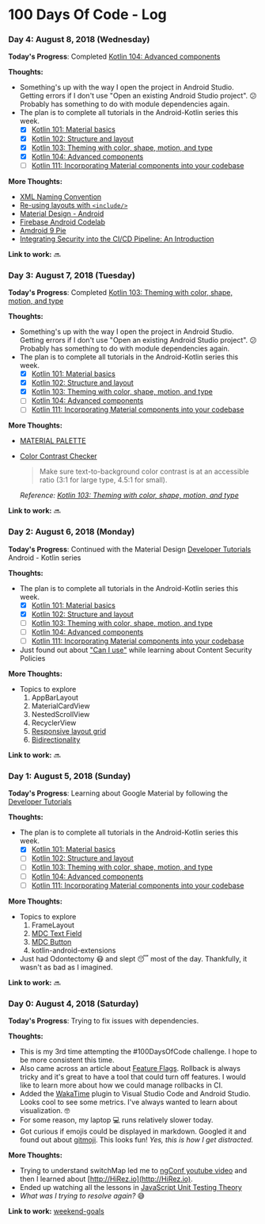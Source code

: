# 100 Days Of Code - Log

### Day 4: August 8, 2018 (Wednesday)

**Today's Progress**: Completed [Kotlin 104: Advanced components](https://codelabs.developers.google.com/codelabs/mdc-104-kotlin/#0)

**Thoughts:**

- Something's up with the way I open the project in Android Studio. Getting errors if I don't use "Open an existing Android Studio project". :confused: Probably has something to do with module dependencies again.
- The plan is to complete all tutorials in the Android-Kotlin series this week.
    - [x] [Kotlin 101: Material basics](https://codelabs.developers.google.com/codelabs/mdc-101-kotlin/#1)
    - [x] [Kotlin 102: Structure and layout](https://codelabs.developers.google.com/codelabs/mdc-102-kotlin/#0)
    - [x] [Kotlin 103: Theming with color, shape, motion, and type](https://codelabs.developers.google.com/codelabs/mdc-103-kotlin/#0)
    - [x] [Kotlin 104: Advanced components](https://codelabs.developers.google.com/codelabs/mdc-104-kotlin/#0)
    - [ ] [Kotlin 111: Incorporating Material components into your codebase](https://codelabs.developers.google.com/codelabs/mdc-111-kotlin/#0)

**More Thoughts:**

- [XML Naming Convention](https://jeroenmols.com/blog/2016/03/07/resourcenaming/)
- [Re-using layouts with `<include/>`](https://developer.android.com/training/improving-layouts/reusing-layouts)
- [Material Design - Android](https://material.io/develop/android/)
- [Firebase Android Codelab](https://codelabs.developers.google.com/codelabs/firebase-android/#0)
- [Amdroid 9 Pie](https://www.android.com/versions/pie-9-0/)
- [Integrating Security into the CI/CD Pipeline: An Introduction](https://mattboegner.com/secure_cicd_pipeline_1/)

**Link to work:** :soon:

### Day 3: August 7, 2018 (Tuesday)

**Today's Progress**: Completed [Kotlin 103: Theming with color, shape, motion, and type](https://codelabs.developers.google.com/codelabs/mdc-103-kotlin/#0)

**Thoughts:**

- Something's up with the way I open the project in Android Studio. Getting errors if I don't use "Open an existing Android Studio project". :confused: Probably has something to do with module dependencies again.
- The plan is to complete all tutorials in the Android-Kotlin series this week.
    - [x] [Kotlin 101: Material basics](https://codelabs.developers.google.com/codelabs/mdc-101-kotlin/#1)
    - [x] [Kotlin 102: Structure and layout](https://codelabs.developers.google.com/codelabs/mdc-102-kotlin/#0)
    - [x] [Kotlin 103: Theming with color, shape, motion, and type](https://codelabs.developers.google.com/codelabs/mdc-103-kotlin/#0)
    - [ ] [Kotlin 104: Advanced components](https://codelabs.developers.google.com/codelabs/mdc-104-kotlin/#0)
    - [ ] [Kotlin 111: Incorporating Material components into your codebase](https://codelabs.developers.google.com/codelabs/mdc-111-kotlin/#0)

**More Thoughts:**

- [MATERIAL PALETTE](https://material.io/tools/color/#!/?view.left=0&view.right=0)
- [Color Contrast Checker](https://webaim.org/resources/contrastchecker/)
    > Make sure text-to-background color contrast is at an accessible ratio (3:1 for large type, 4.5:1 for small).
    
    *Reference: [Kotlin 103: Theming with color, shape, motion, and type](https://codelabs.developers.google.com/codelabs/mdc-103-kotlin/#2)*

**Link to work:** :soon:

### Day 2: August 6, 2018 (Monday)

**Today's Progress**: Continued with the Material Design [Developer Tutorials](https://material.io/collections/developer-tutorials/#android-kotlin) Android - Kotlin series

**Thoughts:**

- The plan is to complete all tutorials in the Android-Kotlin series this week.
    - [x] [Kotlin 101: Material basics](https://codelabs.developers.google.com/codelabs/mdc-101-kotlin/#1)
    - [x] [Kotlin 102: Structure and layout](https://codelabs.developers.google.com/codelabs/mdc-102-kotlin/#0)
    - [ ] [Kotlin 103: Theming with color, shape, motion, and type](https://codelabs.developers.google.com/codelabs/mdc-103-kotlin/#0)
    - [ ] [Kotlin 104: Advanced components](https://codelabs.developers.google.com/codelabs/mdc-104-kotlin/#0)
    - [ ] [Kotlin 111: Incorporating Material components into your codebase](https://codelabs.developers.google.com/codelabs/mdc-111-kotlin/#0)
- Just found out about ["Can I use"](https://caniuse.com/#search=csp) while learning about Content Security Policies

**More Thoughts:**

- Topics to explore
    1. AppBarLayout
    2. MaterialCardView
    3. NestedScrollView
    4. RecyclerView
    5. [Responsive layout grid](https://material.io/design/layout/responsive-layout-grid.html#)
    6. [Bidirectionality](https://material.io/design/usability/bidirectionality.html#)

**Link to work:** :soon:

### Day 1: August 5, 2018 (Sunday)

**Today's Progress**: Learning about Google Material by following the [Developer Tutorials](https://material.io/collections/developer-tutorials/#android-kotlin)

**Thoughts:**

- The plan is to complete all tutorials in the Android-Kotlin series this week.
    - [x] [Kotlin 101: Material basics](https://codelabs.developers.google.com/codelabs/mdc-101-kotlin/#1)
    - [ ] [Kotlin 102: Structure and layout](https://codelabs.developers.google.com/codelabs/mdc-102-kotlin/#0)
    - [ ] [Kotlin 103: Theming with color, shape, motion, and type](https://codelabs.developers.google.com/codelabs/mdc-103-kotlin/#0)
    - [ ] [Kotlin 104: Advanced components](https://codelabs.developers.google.com/codelabs/mdc-104-kotlin/#0)
    - [ ] [Kotlin 111: Incorporating Material components into your codebase](https://codelabs.developers.google.com/codelabs/mdc-111-kotlin/#0)

**More Thoughts:**

- Topics to explore
    1. FrameLayout
    2. [MDC Text Field](https://material.io/design/components/text-fields.html#)
    3. [MDC Button](https://material.io/design/components/buttons.html)
    4. kotlin-android-extensions
- Just had Odontectomy :mask: and slept :sleeping: most of the day. Thankfully, it wasn't as bad as I imagined.

**Link to work:** :soon:

### Day 0: August 4, 2018 (Saturday)

**Today's Progress**: Trying to fix issues with dependencies.

**Thoughts:** 

- This is my 3rd time attempting the #100DaysOfCode challenge. I hope to be more consistent this time.
- Also came across an article about [Feature Flags](https://www.sitepoint.com/how-to-use-feature-flags-in-continuous-integration/). Rollback is always tricky and it's great to have a tool that could turn off features. I would like to learn more about how we could manage rollbacks in CI.
- Added the [WakaTime](https://wakatime.com) plugin to Visual Studio Code and Android Studio. Looks cool to see some metrics. I've always wanted to learn about visualization. :nerd_face:
- For some reason, my laptop :computer: runs relatively slower today.
- Got curious if emojis could be displayed in markdown. Googled it and found out about [gitmoji](https://gitmoji.carloscuesta.me/). This looks fun! *Yes, this is how I get distracted.*

**More Thoughts:**

- Trying to understand switchMap led me to [ngConf youtube video](https://www.youtube.com/watch?v=rUZ9CjcaCEw) and then I learned about [http://HiRez.io](http://HiRez.io).
- Ended up watching all the lessons in [JavaScript Unit Testing Theory](https://school.hirez.io/courses/take/javascript-unit-testing-theory/lessons/4298910-episode-7-how-to-structure-your-tests)
- *What was I trying to resolve again?* :sweat_smile:

**Link to work:** [weekend-goals](https://iamsywid.github.io/weekend-goals/)
